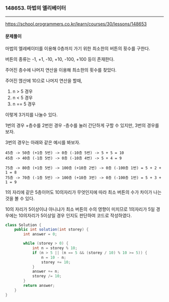 ### 148653. 마법의 엘리베이터

---

https://school.programmers.co.kr/learn/courses/30/lessons/148653

#### 문제풀이

마법의 엘레베이터를 이용해 0층까지 가기 위한 최소한의 버튼의 횟수를 구한다.

버튼의 종류는 -1, +1, -10, +10, -100, +100 등이 존재한다.

주어진 층수에 나머지 연산을 이용해 최소한의 횟수를 찾았다.

주어진 엲산에 10으로 나머지 연산을 할때,

1. n > 5 경우
2. n < 5 경우
3. n == 5 경우


이렇게 3가지를 나눌수 있다.

1번의 경우 +층수를 2번읜 경우 -층수를 눌러 간단하게 구할 수 있지만, 3번의 경우를 보자.

3번의 경우는 아래와 같은 예시를 봐보자.

```text
45층 -> 50층 (+1층 5번) -> 0층 (-10층 5번) -> 5 + 5 = 10
45층 -> 40층 (-1층 5번) -> 0층 (-10층 4번) -> 5 + 4 = 9
```

```text
75층 -> 80층 (+1층 5번) -> 100층 (+10층 2번) -> 0층 (-100층 1번) = 5 + 2 + 1 = 8
75층 -> 70층 (-1층 5번) -> 100층 (+10층 3번) -> 0층 (-100층 1번) = 5 + 3 + 1 = 9
```

1의 자리에 같은 5층이어도 10의자리가 무엇인지에 따라 최소 버튼의 수가 차이가 나는 것을 볼 수 있다.

10의 자리가 5이상이냐 아니냐가 최소 버튼의 수의 영향이 미치므로 1의자리가 5일 경우에는 10의자리가 5이상일 경우 인지도 판단하여 코드로 작성하였다.

```java
class Solution {
    public int solution(int storey) {
        int answer = 0;

        while (storey > 0) {
            int n = storey % 10;
            if (n > 5 || (n == 5 && (storey / 10) % 10 >= 5)) {
                n = 10 - n;
                storey += 10;
            }
            answer += n;
            storey /= 10;
        }
        return answer;
    }
}
```